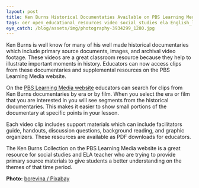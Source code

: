 ```yaml
---
layout: post
title: Ken Burns Historical Documentaties Available on PBS Learning Media 
tags: oer open_educational_resources video social_studies ela English_language_arts
eye_catch: /blog/assets/img/photography-3934299_1280.jpg
---
```


Ken Burns is well know for many of his well made historical documentaries which include primary source documents, images, and archival video footage.  These videos are a great classroom resource because they help to illustrate important moments in history.  Educators can now access clips from these documentaries and supplemental resources on the PBS Learning Media website.  

<!--more-->

On the [PBS Learning Media website](https://ny.pbslearningmedia.org/collection/kenburnsclassroom/home/) educators can search for clips from Ken Burns documentaries by era or by film.  When you select the era or film that you are interested in you will see segments from the historical documentaries.  This makes it easier to show small portions of the documentary at specific points in your lesson.

Each video clip includes support materials which can include facilitators guide, handouts, discussion questions, background reading, and graphic organizers.  These resources are available as PDF downloads for educators.

The Ken Burns Collection on the PBS Learning Media website is a great resource for social studies and ELA teacher who are trying to provide primary source materials to give students a better understanding on the themes of that time period.

**Photo:** [borevina / Pixabay](https://pixabay.com/images/id-3934299/)

